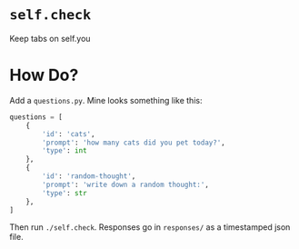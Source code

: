 # `self.check`

Keep tabs on self.you

# How Do?

Add a `questions.py`. Mine looks something like this:

```python
questions = [
    {
        'id': 'cats',
        'prompt': 'how many cats did you pet today?',
        'type': int
    },
    {
        'id': 'random-thought',
        'prompt': 'write down a random thought:',
        'type': str
    },
]
```

Then run `./self.check`. Responses go in `responses/` as a timestamped json
file.
